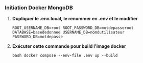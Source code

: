 ### Initiation Docker MongoDB

1. **Dupliquer le .env.local, le renommer en .env et le modifier**
   
   ``
        ROOT_USERNAME_DB=root
        ROOT_PASSWORD_DB=motdepasseroot
        DATABASE=basededonnee
        USERNAME_DB=nomdutilisateur
        PASSWORD_DB=motdepasse
   ``
   
2. **Exécuter cette commande pour build l'image docker**

    ``bash
        docker compose --env-file .env up --build
    ``